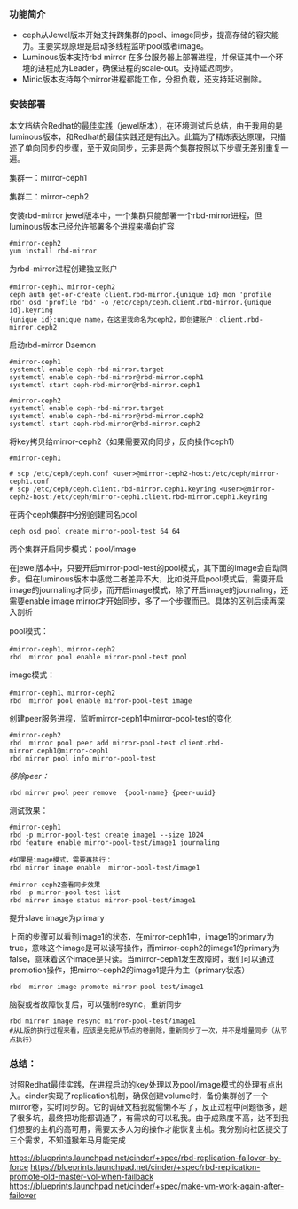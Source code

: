 ### 功能简介
* ceph从Jewel版本开始支持跨集群的pool、image同步，提高存储的容灾能力。主要实现原理是启动多线程监听pool或者image。
* Luminous版本支持rbd mirror 在多台服务器上部署进程，并保证其中一个环境的进程成为Leader，确保进程的scale-out。支持延迟同步。
* Minic版本支持每个mirror进程都能工作，分担负载，还支持延迟删除。

### 安装部署
本文档结合Redhat的[最佳实践](https://access.redhat.com/documentation/en-us/red_hat_ceph_storage/3/html/block_device_guide/block_device_mirroring)（jewel版本），在环境测试后总结，由于我用的是luminous版本，和Redhat的最佳实践还是有出入。此篇为了精炼表达原理，只描述了单向同步的步骤，至于双向同步，无非是两个集群按照以下步骤无差别重复一遍。

集群一：mirror-ceph1

集群二：mirror-ceph2

安装rbd-mirror
jewel版本中，一个集群只能部署一个rbd-mirror进程，但luminous版本已经允许部署多个进程来横向扩容
```
#mirror-ceph2
yum install rbd-mirror
```
为rbd-mirror进程创建独立账户
```
#mirror-ceph1、mirror-ceph2
ceph auth get-or-create client.rbd-mirror.{unique id} mon 'profile rbd' osd 'profile rbd' -o /etc/ceph/ceph.client.rbd-mirror.{unique id}.keyring
{unique id}:unique name，在这里我命名为ceph2，即创建账户：client.rbd-mirror.ceph2
```
启动rbd-mirror Daemon
```
#mirror-ceph1
systemctl enable ceph-rbd-mirror.target
systemctl enable ceph-rbd-mirror@rbd-mirror.ceph1
systemctl start ceph-rbd-mirror@rbd-mirror.ceph1
 
#mirror-ceph2
systemctl enable ceph-rbd-mirror.target
systemctl enable ceph-rbd-mirror@rbd-mirror.ceph2
systemctl start ceph-rbd-mirror@rbd-mirror.ceph2
```
将key拷贝给mirror-ceph2（如果需要双向同步，反向操作ceph1）
```
#mirror-ceph1
 
# scp /etc/ceph/ceph.conf <user>@mirror-ceph2-host:/etc/ceph/mirror-ceph1.conf
# scp /etc/ceph/ceph.client.rbd-mirror.ceph1.keyring <user>@mirror-ceph2-host:/etc/ceph/mirror-ceph1.client.rbd-mirror.ceph1.keyring
```
在两个ceph集群中分别创建同名pool
```
ceph osd pool create mirror-pool-test 64 64
```
两个集群开启同步模式：pool/image

在jewel版本中，只要开启mirror-pool-test的pool模式，其下面的image会自动同步。但在luminous版本中感觉二者差异不大，比如说开启pool模式后，需要开启image的journaling才同步，而开启image模式，除了开启image的journaling，还需要enable image mirror才开始同步，多了一个步骤而已。具体的区别后续再深入剖析

pool模式：
```
#mirror-ceph1、mirror-ceph2
rbd  mirror pool enable mirror-pool-test pool
```
image模式：
```
#mirror-ceph1、mirror-ceph2
rbd  mirror pool enable mirror-pool-test image
```
创建peer服务进程，监听mirror-ceph1中mirror-pool-test的变化
```
#mirror-ceph2
rbd  mirror pool peer add mirror-pool-test client.rbd-mirror.ceph1@mirror-ceph1
rbd mirror pool info mirror-pool-test
```
*移除peer：*
```
rbd mirror pool peer remove  {pool-name} {peer-uuid}
```
测试效果：
```
#mirror-ceph1
rbd -p mirror-pool-test create image1 --size 1024
rbd feature enable mirror-pool-test/image1 journaling
 
#如果是image模式，需要再执行：
rbd mirror image enable  mirror-pool-test/image1
```
```
#mirror-ceph2查看同步效果
rbd -p mirror-pool-test list
rbd mirror image status mirror-pool-test/image1
```
提升slave image为primary

上面的步骤可以看到image1的状态，在mirror-ceph1中，image1的primary为true，意味这个image是可以读写操作，而mirror-ceph2的image1的primary为false，意味着这个image是只读。当mirror-ceph1发生故障时，我们可以通过promotion操作，把mirror-ceph2的image1提升为主（primary状态）
```
rbd  mirror image promote mirror-pool-test/image1
```
脑裂或者故障恢复后，可以强制resync，重新同步
```
rbd mirror image resync mirror-pool-test/image1
#从L版的执行过程来看，应该是先把从节点的卷删除，重新同步了一次，并不是增量同步（从节点执行）
```

### 总结：
对照Redhat最佳实践，在进程启动的key处理以及pool/image模式的处理有点出入。cinder实现了replication机制，确保创建volume时，备份集群创了一个mirror卷，实时同步的。它的调研文档我就偷懒不写了，反正过程中问题很多，趟了很多坑，最终把功能都调通了，有需求的可以私我。由于成熟度不高，达不到我们想要的主机的高可用，需要太多人为的操作才能恢复主机。我分别向社区提交了三个需求，不知道猴年马月能完成

https://blueprints.launchpad.net/cinder/+spec/rbd-replication-failover-by-force
https://blueprints.launchpad.net/cinder/+spec/rbd-replication-promote-old-master-vol-when-failback
https://blueprints.launchpad.net/cinder/+spec/make-vm-work-again-after-failover